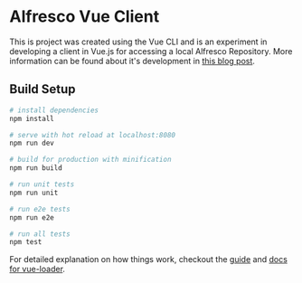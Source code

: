 # Alfresco Vue Client

This is project was created using the Vue CLI and is an experiment in developing a client in Vue.js for accessing a local Alfresco Repository. More information can be found about it's development in [this blog post](https://community.alfresco.com/people/ddraper/blog/2017/01/12/re-visiting-vuejs).

## Build Setup

``` bash
# install dependencies
npm install

# serve with hot reload at localhost:8080
npm run dev

# build for production with minification
npm run build

# run unit tests
npm run unit

# run e2e tests
npm run e2e

# run all tests
npm test
```

For detailed explanation on how things work, checkout the [guide](http://vuejs-templates.github.io/webpack/) and [docs for vue-loader](http://vuejs.github.io/vue-loader).
